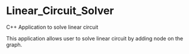 Linear_Circuit_Solver
=====================

C++ Application to solve linear circuit


This application allows user to solve linear circuit by adding node on the graph. 

